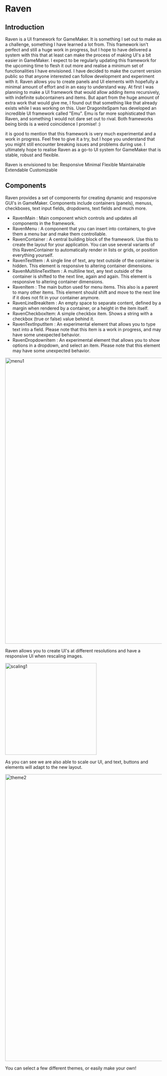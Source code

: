 # Raven

## Introduction

Raven is a UI framework for GameMaker. It is something I set out to make as a challenge, something I have learned a lot from. This framework isn't perfect and still a huge work in progress, but I hope to have delivered a system with this that at least can make the process of making UI's a bit easier in GameMaker.
I expect to be regularly updating this framework for the upcoming time to flesh it out more and realise a minimum set of functionalities I have envisioned. I have decided to make the current version public so that anyone interested can follow development and experiment with it.
Raven allows you to create panels and UI elements with hopefully a minimal amount of effort and in an easy to understand way. At first I was planning to make a UI framework that would allow adding items recursively, with indefinite subcontainers and items. But apart from the huge amount of extra work that would give me, I found out that something like that already exists while I was working on this. User DragoniteSpam has developed an incredible UI framework called "Emu". Emu is far more sophisticated than Raven, and something I would not dare set out to rival. Both frameworks being birds is a weird coincidence I promise! :)

it is good to mention that this framework is very much experimental and a work in progress. Feel free to give it a try, but I hope you understand that you might still encounter breaking issues and problems during use. I ultimately hope to realise Raven as a go-to UI system for GameMaker that is stable, robust and flexible.

Raven is envisioned to be:
Responsive
Minimal
Flexible
Maintainable
Extendable
Customizable


## Components
Raven provides a set of components for creating dynamic and responsive GUI's in GameMaker. Components include containers (panels), menuss, checkboxes, text input fields, dropdowns, text fields and much more.

- RavenMain : Main component which controls and updates all components in the framework.
- RavenMenu : A component that you can insert into containers, to give them a menu bar and make them controllable.
- RavenContainer : A central building block of the framework. Use this to create the layout for your application. You can use several variants of this RavenContainer to automatically render in lists or grids, or position everything yourself.
- RavenTextItem : A single line of text, any text outside of the container is hidden. This element is responsive to altering container dimensions.
- RavenMultilineTextItem : A multiline text, any text outside of the container is shifted to the next line, again and again. This element is responsive to altering container dimensions.
- RavenItem : The main button used for menu items. This also is a parent to many other items. This element should shift and move to the next line if it does not fit in your container anymore.
- RavenLineBreakItem : An empty space to separate content, defined by a margin when rendered by a container, or a height in the item itself.
- RavenCheckboxItem: A simple checkbox item. Shows a string with a checkbox (true or false) value behind it.
- RavenTextInputItem : An experimental element that allows you to type text into a field. Please note that this item is a work in progress, and may have some unexpected behavior.
- RavenDropdownItem : An experimental element that allows you to show options in a dropdown, and select an item. Please note that this element may have some unexpected behavior.



<img width="916" alt="menu1" src="https://github.com/Emperor2000/Raven/assets/38536470/e7b89cd8-37b5-4e4d-860c-c0855dafd51b">


Raven allows you to create UI's at different resolutions and have a responsive UI when rescaling images.


<img width="294" alt="scaling1" src="https://github.com/Emperor2000/Raven/assets/38536470/1ff4355f-03c7-479d-ab1d-1e02e3a4b682">


As you can see we are also able to scale our UI, and text, buttons and elements will adapt to the new layout. 


<img width="919" alt="theme2" src="https://github.com/Emperor2000/Raven/assets/38536470/db52bac1-021e-4afc-b3f6-ef4305fda904">


You can select a few different themes, or easily make your own!
